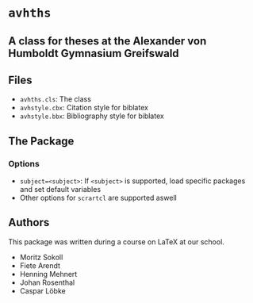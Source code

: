 # `avhths`
## A class for theses at the Alexander von Humboldt Gymnasium Greifswald

## Files
- `avhths.cls`: The class
- `avhstyle.cbx`: Citation style for biblatex
- `avhstyle.bbx`: Bibliography style for biblatex

## The Package
### Options
- `subject=<subject>`: If `<subject>` is supported, load specific packages and set default variables
- Other options for `scrartcl` are supported aswell

## Authors
This package was written during a course on LaTeX at our school.
- Moritz Sokoll
- Fiete Arendt
- Henning Mehnert
- Johan Rosenthal
- Caspar Löbke